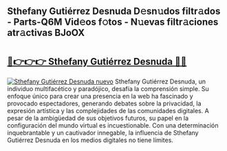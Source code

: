 ## Sthefany Gutiérrez Desnuda D𝚎sn𝚞dos filtr𝚊dos - Parts-Q6M Vid𝚎os f𝚘tos - N𝚞evas filtr𝚊ciones atr𝚊ctivas BJoOX

# <h2><a href="http://mbck0zr.tromn.icu/?c=Sthefany+Guti%c3%a9rrez+Desnuda">🔗👉👉👉 Sthefany Gutiérrez Desnuda 🔗🔗</a></h2>

[![Sthefany Gutiérrez Desnuda nuevo](https://i.imgur.com/pEAQMta.gif)](http://mbck0zr.tromn.icu/?c=Sthefany+Guti%c3%a9rrez+Desnuda)
Sthefany Gutiérrez Desnuda, un individuo multifacético y paradójico, desafía la comprensión simple. Su enfoque único para crear una presencia en la web ha fascinado y provocado espectadores, generando debates sobre la privacidad, la expresión artística y las complejidades de las comunidades digitales. A pesar de la ambigüedad de sus objetivos futuros, su papel en la configuración del mundo virtual es incuestionable. Con una determinación inquebrantable y un cautivador innegable, la influencia de Sthefany Gutiérrez Desnuda en los medios digitales no tiene límites.
